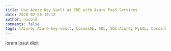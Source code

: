 ```yaml
---
title: Use Azure Key Vault as TDE with Azure PaaS Services
date: 2020-02-20 16:12
author: nicold
comments: false
tags: [Azure, Azure-key-vault, CosmosDb, SQL, SQL-Azure, MySQL, Cassandra, MongoDB, Gremlin, Azure-TableStorage, Etcd]
---
```


lorem ipsut dixit